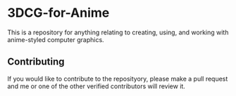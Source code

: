 # 3DCG-for-Anime
This is a repository for anything relating to creating, using, and working with anime-styled computer graphics.

## Contributing
If you would like to contribute to the reposityory, please make a pull request and me or one of the other verified contributors will review it.
